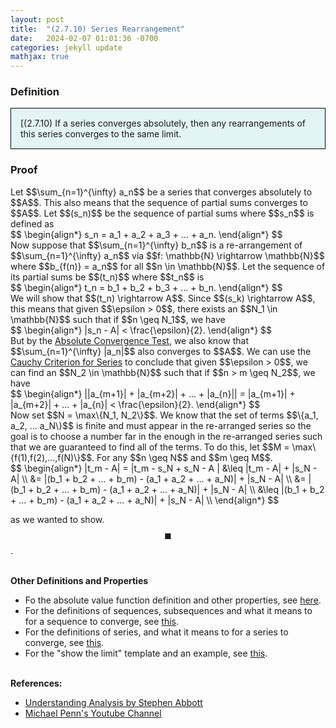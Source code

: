 ```yaml
---
layout: post
title:  "(2.7.10) Series Rearrangement"
date:   2024-02-07 01:01:36 -0700
categories: jekyll update
mathjax: true
---
```

<!------------------------------------------------------------------------------------>
<h3>Definition</h3>
<div style="background-color: #E3F4F4; padding: 15px 15px 15px 15px; border:1px solid black;">
  [(2.7.10) If a series converges absolutely, then any rearrangements of this series converges to the same limit.
</div>
<!------------------------------------------------------------------------------------>
<h3>Proof</h3>
Let $$\sum_{n=1}^{\infty} a_n$$ be a series that converges absolutely to $$A$$. This also means that the sequence of partial sums converges to $$A$$. Let $$(s_n)$$ be the sequence of partial sums where $$s_n$$ is defined as
<div>
  $$
  \begin{align*}
  s_n = a_1 + a_2 + a_3 + ... + a_n.
  \end{align*}
  $$
</div>
Now suppose that $$\sum_{n=1}^{\infty} b_n$$ is a re-arrangement of $$\sum_{n=1}^{\infty} a_n$$ via $$f: \mathbb{N} \rightarrow \mathbb{N}$$ where $$b_{f(n)} = a_n$$ for all $$n \in \mathbb{N}$$. Let the sequence of its partial sums be $$(t_n)$$ where $$t_n$$ is
<div>
  $$
  \begin{align*}
  t_n = b_1 + b_2 + b_3 + ... + b_n.
  \end{align*}
  $$
</div>
We will show that $$(t_n) \rightarrow A$$. Since $$(s_k) \rightarrow A$$, this means that given $$\epsilon > 0$$, there exists an $$N_1 \in \mathbb{N}$$ such that if $$n \geq N_1$$, we have
<div>
  $$
  \begin{align*}
  |s_n - A| < \frac{\epsilon}{2}.
  \end{align*}
  $$
</div>
But by the <a href="https://strncat.github.io/jekyll/update/2024/02/06/analysis-series-absolute-convergence-test.html">Absolute Convergence Test</a>, we also know that $$\sum_{n=1}^{\infty} |a_n|$$ also converges to $$A$$. We can use the <a href="https://strncat.github.io/jekyll/update/2024/02/02/analysis-series-cauchy-criteria.html">Cauchy Criterion for Series</a> to conclude that given $$\epsilon > 0$$, we can find an $$N_2 \in \mathbb{N}$$ such that if $$n > m \geq N_2$$, we have
<div>
  $$
  \begin{align*}
  ||a_{m+1}| + |a_{m+2}| + ... + |a_{n}|| = |a_{m+1}| + |a_{m+2}| + ... + |a_{n}| < \frac{\epsilon}{2}.
  \end{align*}
  $$
</div>
Now set $$N = \max\{N_1, N_2\}$$. We know that the set of terms $$\{a_1, a_2, ... a_N\}$$ is finite and must appear in the re-arranged series so the goal is to choose a number far in the enough in the re-arranged series such that we are guaranteed to find all of the terms. To do this, let $$M = \max\{f(1),f(2),...,f(N)\}$$. For any $$n \geq N$$ and $$m \geq M$$.
<div>
  $$
  \begin{align*}
  |t_m - A| = |t_m - s_N + s_N - A | &\leq |t_m - A| + |s_N - A| \\
  &= |(b_1 + b_2 + ... + b_m) - (a_1 + a_2 + ... + a_N)|  + |s_N - A| \\
  &= |(b_1 + b_2 + ... + b_m) - (a_1 + a_2 + ... + a_N)|  + |s_N - A| \\
  &\leq |(b_1 + b_2 + ... + b_m) - (a_1 + a_2 + ... + a_N)|  + |s_N - A| \\ 
  \end{align*}
  $$
</div>




as we wanted to show. $$\blacksquare$$.
<br>
<br>
<!------------------------------------------------------------------------------------>
<b>Other Definitions and Properties</b>
<ul>
<li>Fo the absolute value function definition and other properties, see <a href="https://strncat.github.io/jekyll/update/2024/05/26/analysis-absolute-value-properties.html">here</a>.</li>

<li>For the definitions of sequences, subsequences and what it means to for a sequence to converge, see <a href="https://strncat.github.io/jekyll/update/2024/05/21/analysis-seq-definitions.html">this</a>.</li>

<li>For the definitions of series, and what it means to for a series to converge, see <a href="https://strncat.github.io/jekyll/update/2024/06/10/analysis-series-definitions.html">this</a>.</li>

<li>For the "show the limit" template and an example, see <a href="https://strncat.github.io/jekyll/update/2024/05/12/analysis-seq-limit-template.html">this</a>.</li>
</ul>
<br>
<!------------------------------------------------------------------------------------>
<b>References:</b>
<ul>
<li><a href="https://www.amazon.com/Understanding-Analysis-Undergraduate-Texts-Mathematics/dp/1493927116">Understanding Analysis by Stephen Abbott</a></li>
<li><a href="https://www.youtube.com/watch?v=JHCQfwKDG2k&list=PL22w63XsKjqxqaF-Q7MSyeSG1W1_xaQoS&index=22">Michael Penn's Youtube Channel</a></li>
</ul>